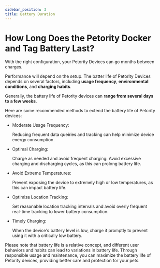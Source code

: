 ```yaml
---
sidebar_position: 3
title: Battery Duration
---
```


# How Long Does the Petority Docker and Tag Battery Last?
With the right configuration, your Petority Devices can go months between charges.

Performance will depend on the setup. The batter life of Petority Devices depends on several factors, including **usage frequency**, **environmental conditions**, and **charging habits**.

Generally, the battery life of Petority devices can **range from several days to a few weeks**.

Here are some recommended methods to extend the battery life of Petority devices:

+ Moderate Usage Frequency:

    Reducing frequent data queiries and tracking can help minimize device energy consumption.

+ Optimal Charging:

    Charge as needed and avoid frequent charging. Avoid excessive charging and discharging cycles, as this can prolong battery life.

+ Avoid Extreme Temperatures:

    Prevent exposing the device to extremely high or low temperatures, as this can impact battery life.

+ Optimize Location Tracking:

    Set reasonable location tracking intervals and avoid overly frequent real-time tracking to lower battery consumption.

+ Timely Charging:

    When the device's battery level is low, charge it promptly to prevent using it with a critically low battery.

Please note that battery life is a relative concept, and different user behaviors and habits can lead to variations in battery life. Through responsible usage and maintenance, you can maximize the battery life of Petority devices, providing better care and protection for your pets.
